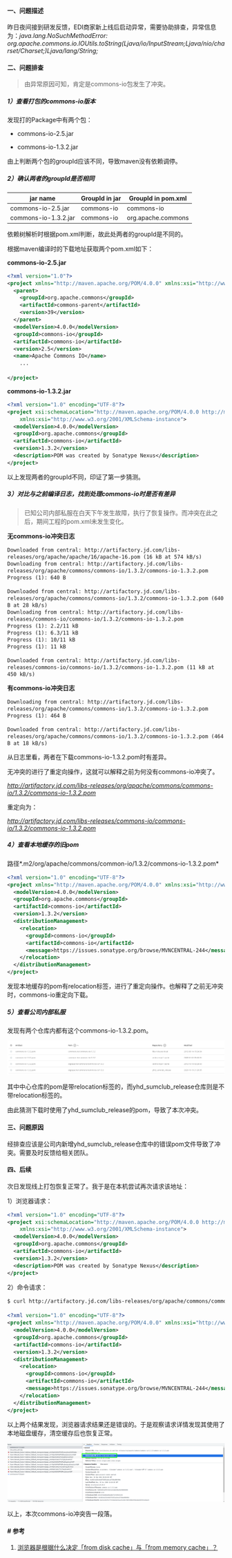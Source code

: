 #### 一、问题描述

昨日夜间接到研发反馈，EDI商家新上线后启动异常，需要协助排查，异常信息为：*java.lang.NoSuchMethodError: org.apache.commons.io.IOUtils.toString(Ljava/io/InputStream;Ljava/nio/charset/Charset;)Ljava/lang/String;*

#### 二、问题排查

> 由异常原因可知，肯定是commons-io包发生了冲突。

##### 1）查看打包的commons-io版本

发现打的Package中有两个包：

* commons-io-2.5.jar

* commons-io-1.3.2.jar

由上判断两个包的groupId应该不同，导致maven没有依赖调停。

##### 2）确认两者的groupId是否相同

| jar name             | GroupId in jar | GroupId in pom.xml |
| -------------------- | -------------- | ------------------ |
| commons-io-2.5.jar   | commons-io     | commons-io         |
| commons-io-1.3.2.jar | commons-io     | org.apache.commons |

依赖树解析时根据pom.xml判断，故此处两者的groupId是不同的。

根据maven编译时的下载地址获取两个pom.xml如下：

**commons-io-2.5.jar**

```xml
<?xml version="1.0"?>
<project xmlns="http://maven.apache.org/POM/4.0.0" xmlns:xsi="http://www.w3.org/2001/XMLSchema-instance" xsi:schemaLocation="http://maven.apache.org/POM/4.0.0 http://maven.apache.org/maven-v4_0_0.xsd">
  <parent>
    <groupId>org.apache.commons</groupId>
    <artifactId>commons-parent</artifactId>
    <version>39</version>
  </parent>
  <modelVersion>4.0.0</modelVersion>
  <groupId>commons-io</groupId>
  <artifactId>commons-io</artifactId>
  <version>2.5</version>
  <name>Apache Commons IO</name>
    ...

</project>
```

**commons-io-1.3.2.jar**

```xml
<?xml version="1.0" encoding="UTF-8"?>
<project xsi:schemaLocation="http://maven.apache.org/POM/4.0.0 http://maven.apache.org/xsd/maven-4.0.0.xsd" xmlns="http://maven.apache.org/POM/4.0.0"
    xmlns:xsi="http://www.w3.org/2001/XMLSchema-instance">
  <modelVersion>4.0.0</modelVersion>
  <groupId>org.apache.commons</groupId>
  <artifactId>commons-io</artifactId>
  <version>1.3.2</version>
  <description>POM was created by Sonatype Nexus</description>
</project>
```

以上发现两者的groupId不同，印证了第一步猜测。

##### 3）对比与之前编译日志，找到处理commons-io时是否有差异

> 已知公司内部私服在白天下午发生故障，执行了恢复操作。而冲突在此之后，期间工程的pom.xml未发生变化。

**无commons-io冲突日志**

```
Downloaded from central: http://artifactory.jd.com/libs-releases/org/apache/apache/16/apache-16.pom (16 kB at 574 kB/s)
Downloading from central: http://artifactory.jd.com/libs-releases/org/apache/commons/commons-io/1.3.2/commons-io-1.3.2.pom
Progress (1): 640 B

Downloaded from central: http://artifactory.jd.com/libs-releases/org/apache/commons/commons-io/1.3.2/commons-io-1.3.2.pom (640 B at 28 kB/s)
Downloading from central: http://artifactory.jd.com/libs-releases/commons-io/commons-io/1.3.2/commons-io-1.3.2.pom
Progress (1): 2.2/11 kB
Progress (1): 6.3/11 kB
Progress (1): 10/11 kB 
Progress (1): 11 kB   

Downloaded from central: http://artifactory.jd.com/libs-releases/commons-io/commons-io/1.3.2/commons-io-1.3.2.pom (11 kB at 450 kB/s)
```

**有commons-io冲突日志**

```
Downloading from central: http://artifactory.jd.com/libs-releases/org/apache/commons/commons-io/1.3.2/commons-io-1.3.2.pom
Progress (1): 464 B

Downloaded from central: http://artifactory.jd.com/libs-releases/org/apache/commons/commons-io/1.3.2/commons-io-1.3.2.pom (464 B at 18 kB/s)
```

从日志里看，两者在下载commons-io-1.3.2.pom时有差异。

无冲突的进行了重定向操作，这就可以解释之前为何没有commons-io冲突了。

*http://artifactory.jd.com/libs-releases/org/apache/commons/commons-io/1.3.2/commons-io-1.3.2.pom*

重定向为：

*http://artifactory.jd.com/libs-releases/commons-io/commons-io/1.3.2/commons-io-1.3.2.pom*

##### 4）查看本地缓存的旧pom

路径*.m2/org/apache/commons/common-io/1.3.2/commons-io-1.3.2.pom*

```xml
<?xml version="1.0" encoding="UTF-8"?>
<project xmlns="http://maven.apache.org/POM/4.0.0" xmlns:xsi="http://www.w3.org/2001/XMLSchema-instance" xsi:schemaLocation="http://maven.apache.org/POM/4.0.0 http://maven.apache.org/xsd/maven-4.0.0.xsd">
  <modelVersion>4.0.0</modelVersion>
  <groupId>org.apache.commons</groupId>
  <artifactId>commons-io</artifactId>
  <version>1.3.2</version>
  <distributionManagement>
    <relocation>
      <groupId>commons-io</groupId>
      <artifactId>commons-io</artifactId>
      <message>https://issues.sonatype.org/browse/MVNCENTRAL-244</message>
    </relocation>
  </distributionManagement>
</project>
```

发现本地缓存的pom有relocation标签，进行了重定向操作。也解释了之前无冲突时，commons-io重定向下载。

##### 5）查看公司内部私服

发现有两个仓库内都有这个commons-io-1.3.2.pom。

![image-20210915145002935](pic/image-20210915145002935.png)

其中中心仓库的pom是带relocation标签的，而yhd_sumclub_release仓库则是不带relocation标签的。

由此猜测下载时使用了yhd_sumclub_release的pom，导致了本次冲突。

#### 三、问题原因

经排查应该是公司内新增yhd_sumclub_release仓库中的错误pom文件导致了冲突。需要及时反馈给相关团队。

#### 四、后续

次日发现线上打包恢复正常了。我于是在本机尝试再次请求该地址：

1）浏览器请求：

```xml
<?xml version="1.0" encoding="UTF-8"?>
<project xsi:schemaLocation="http://maven.apache.org/POM/4.0.0 http://maven.apache.org/xsd/maven-4.0.0.xsd" xmlns="http://maven.apache.org/POM/4.0.0"
    xmlns:xsi="http://www.w3.org/2001/XMLSchema-instance">
  <modelVersion>4.0.0</modelVersion>
  <groupId>org.apache.commons</groupId>
  <artifactId>commons-io</artifactId>
  <version>1.3.2</version>
  <description>POM was created by Sonatype Nexus</description>
</project>
```

2）命令请求：

```xml
$ curl http://artifactory.jd.com/libs-releases/org/apache/commons/commons-io/1.3.2/commons-io-1.3.2.pom

<?xml version="1.0" encoding="UTF-8"?>
<project xmlns="http://maven.apache.org/POM/4.0.0" xmlns:xsi="http://www.w3.org/2001/XMLSchema-instance" xsi:schemaLocation="http://maven.apache.org/POM/4.0.0 http://maven.apache.org/xsd/maven-4.0.0.xsd">
  <modelVersion>4.0.0</modelVersion>
  <groupId>org.apache.commons</groupId>
  <artifactId>commons-io</artifactId>
  <version>1.3.2</version>
  <distributionManagement>
    <relocation>
      <groupId>commons-io</groupId>
      <artifactId>commons-io</artifactId>
      <message>https://issues.sonatype.org/browse/MVNCENTRAL-244</message>
    </relocation>
  </distributionManagement>
</project>
```

以上两个结果发现，浏览器请求结果还是错误的。于是观察请求详情发现其使用了本地磁盘缓存，清空缓存后也恢复正常。

<img src="pic/image-20210916101100178.png" title="" alt="image-20210916101100178" data-align="center">

以上，本次commons-io冲突告一段落。

#### # 参考

1. [浏览器是根据什么决定「from disk cache」与「from memory cache」？](https://www.zhihu.com/question/64201378)
